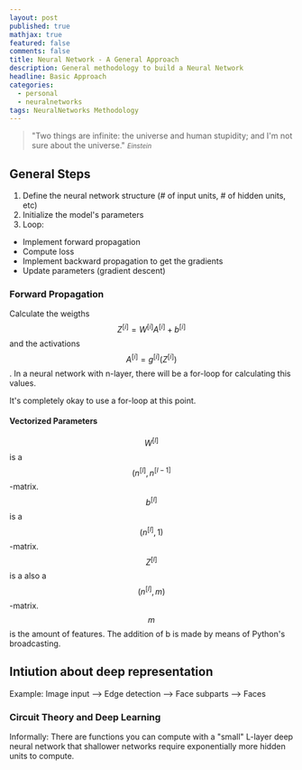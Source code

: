 ```yaml
---
layout: post
published: true
mathjax: true
featured: false
comments: false
title: Neural Network - A General Approach
description: General methodology to build a Neural Network
headline: Basic Approach
categories:
  - personal
  - neuralnetworks
tags: NeuralNetworks Methodology
---
```

>&quot;Two things are infinite: the universe and human stupidity; and I'm not sure about the universe.&quot;
><small><cite title="Einstein">Einstein</cite></small>

## General Steps
1. Define the neural network structure (\# of input units, \# of hidden units, etc)
2. Initialize the model's parameters
3. Loop:
  - Implement forward propagation
  - Compute loss
  - Implement backward propagation to get the gradients
- Update parameters (gradient descent)

### Forward Propagation
Calculate the weigths $$Z^{[i]} = W^{[i]}A^{[i]} + b^{[i]}$$ and the activations $$A^{[i]} = g^{[i]}(Z^{[i]})$$. In a neural network with n-layer, there will be a for-loop for calculating this values. 

It's completely okay to use a for-loop at this point.

#### Vectorized Parameters
$$W^{[l]}$$ is a $$(n^{[l]}, n^{[l-1]}$$-matrix.<br>
$$b^{[l]}$$ is a $$(n^{[l]}, 1)$$-matrix. <br>
$$Z^{[l]}$$ is a also a $$(n^{[l]}, m)$$-matrix. $$m$$ is the amount of features. The addition of b is made by means of Python's broadcasting.<br>

## Intiution about deep representation
Example:
Image input --> Edge detection --> Face subparts --> Faces

### Circuit Theory and Deep Learning
Informally: There are functions you can compute with a "small" L-layer deep neural network that shallower networks require exponentially more hidden units to compute.
